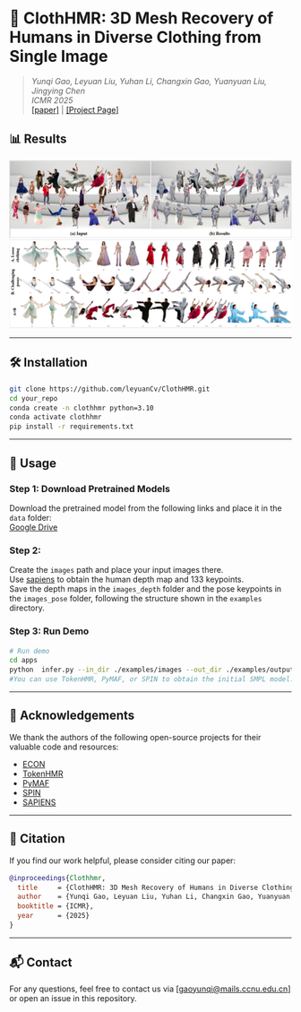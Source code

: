 # 📄 ClothHMR: 3D Mesh Recovery of Humans in Diverse Clothing from Single Image
> *Yunqi Gao, Leyuan Liu, Yuhan Li, Changxin Gao, Yuanyuan Liu, Jingying Chen*  
> *ICMR 2025*  
> [[paper]](https://dl.acm.org/doi/10.1145/3731715.3733288) | [[Project Page]]()  


## 📊 Results  




![Qualitative Results](./assets/images.PNG)  
![Qualitative Results](./assets/images2.PNG)  

---

## 🛠 Installation  

```bash
git clone https://github.com/leyuanCv/ClothHMR.git
cd your_repo
conda create -n clothhmr python=3.10
conda activate clothhmr
pip install -r requirements.txt
```

---

## 🚀 Usage  

### Step 1: Download Pretrained Models 
Download the pretrained model from the following links and place it in the `data` folder:  
 [Google Drive](https://drive.google.com/file/d/1bIReXbDqDlIKiu3xqTguNZ6iXaDzSseR/view?usp=drive_link)

### Step 2:   
 Create the `images` path and place your input images there.  
Use [sapiens](https://github.com/facebookresearch/sapiens) to obtain the human depth map and 133 keypoints.  
Save the depth maps in the `images_depth` folder and the pose keypoints in the `images_pose` folder, following the structure shown in the `examples` directory.

### Step 3: Run Demo 
```bash
# Run demo
cd apps
python  infer.py --in_dir ./examples/images --out_dir ./examples/output
#You can use TokenHMR, PyMAF, or SPIN to obtain the initial SMPL model.
```

---


## 🙏 Acknowledgements  

We thank the authors of the following open-source projects for their valuable code and resources:

- [ECON](https://github.com/YuliangXiu/ECON)  
- [TokenHMR](https://github.com/saidwivedi/TokenHMR)
- [PyMAF](https://github.com/HongwenZhang/PyMAF)
- [SPIN](https://github.com/nkolot/SPIN)
- [SAPIENS](https://github.com/facebookresearch/sapiens)
---

## 📖 Citation  

If you find our work helpful, please consider citing our paper:

```bibtex
@inproceedings{Clothhmr,
  title     = {ClothHMR: 3D Mesh Recovery of Humans in Diverse Clothing from Single Image},
  author    = {Yunqi Gao, Leyuan Liu, Yuhan Li, Changxin Gao, Yuanyuan Liu, Jingying Chen},
  booktitle = {ICMR},
  year      = {2025}
}
```

---

## 📬 Contact  

For any questions, feel free to contact us via [gaoyunqi@mails.ccnu.edu.cn] or open an issue in this repository.

